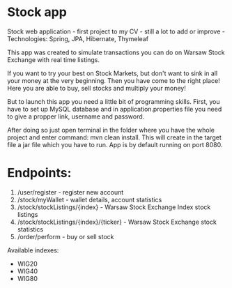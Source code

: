 # Stock app
Stock web application - first project to my CV - still a lot to add or improve - Technologies: Spring, JPA, Hibernate, Thymeleaf

This app was created to simulate transactions you can do on Warsaw Stock Exchange with real time listings.

If you want to try your best on Stock Markets, but don't want to sink in all your money at the very beginning. Then you have come to the right place!
Here you are able to buy, sell stocks and multiply your money!

But to launch this app you need a little bit of programming skills.
First, you have to set up MySQL database and in application.properties file you need to give a propper link, username and password.

After doing so just open terminal in the folder where you have the whole project and enter command: mvn clean install.
This will create in the target file a jar file which you have to run.
App is by default running on port 8080.

# Endpoints:

1. /user/register - register new account
2. /stock/myWallet - wallet details, account statistics
3. /stock/stockListings/{index} - Warsaw Stock Exchange Index stock listings
4. /stock/stockListings/{index}/{ticker} - Warsaw Stock Exchange stock statistics
5. /order/perform - buy or sell stock

Available indexes:

* WIG20
* WIG40
* WIG80
